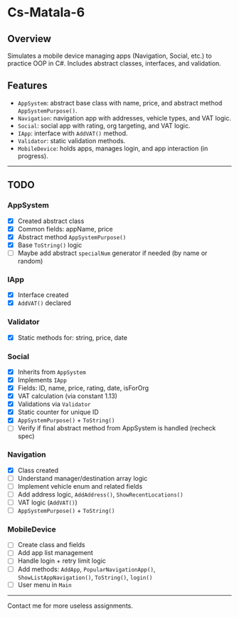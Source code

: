 # Cs-Matala-6

## Overview

Simulates a mobile device managing apps (Navigation, Social, etc.) to practice OOP in C#. Includes abstract classes, interfaces, and validation.

## Features

- `AppSystem`: abstract base class with name, price, and abstract method `AppSystemPurpose()`.
- `Navigation`: navigation app with addresses, vehicle types, and VAT logic.
- `Social`: social app with rating, org targeting, and VAT logic.
- `IApp`: interface with `AddVAT()` method.
- `Validator`: static validation methods.
- `MobileDevice`: holds apps, manages login, and app interaction (in progress).

---

## TODO

### AppSystem
- [x] Created abstract class
- [x] Common fields: appName, price
- [x] Abstract method `AppSystemPurpose()`
- [x] Base `ToString()` logic
- [ ] Maybe add abstract `specialNum` generator if needed (by name or random)

### IApp
- [x] Interface created
- [x] `AddVAT()` declared

### Validator
- [x] Static methods for: string, price, date

### Social
- [x] Inherits from `AppSystem`
- [x] Implements `IApp`
- [x] Fields: ID, name, price, rating, date, isForOrg
- [x] VAT calculation (via constant 1.13)
- [x] Validations via `Validator`
- [x] Static counter for unique ID
- [x] `AppSystemPurpose()` + `ToString()`
- [ ] Verify if final abstract method from AppSystem is handled (recheck spec)

### Navigation
- [x] Class created
- [ ] Understand manager/destination array logic
- [ ] Implement vehicle enum and related fields
- [ ] Add address logic, `AddAddress()`, `ShowRecentLocations()`
- [ ] VAT logic (`AddVAT()`)
- [ ] `AppSystemPurpose()` + `ToString()`

### MobileDevice
- [ ] Create class and fields
- [ ] Add app list management
- [ ] Handle login + retry limit logic
- [ ] Add methods: `AddApp`, `PopularNavigationApp()`, `ShowListAppNavigation()`, `ToString()`, `login()`
- [ ] User menu in `Main`

---

Contact me for more useless assignments.